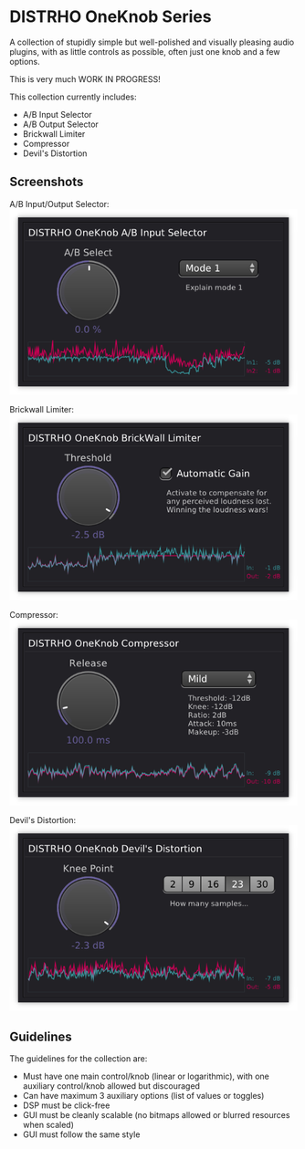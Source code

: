 # DISTRHO OneKnob Series

A collection of stupidly simple but well-polished and visually pleasing audio plugins,
with as little controls as possible,
often just one knob and a few options.

This is very much WORK IN PROGRESS!

This collection currently includes:<br/>
 - A/B Input Selector
 - A/B Output Selector
 - Brickwall Limiter
 - Compressor
 - Devil's Distortion

## Screenshots

A/B Input/Output Selector:<br/>
![AB-InputSelector](plugins/AB-InputSelector/Screenshot.png "A/B Input Selector")<br/>

Brickwall Limiter:<br/>
![BrickwallLimiter](plugins/BrickwallLimiter/Screenshot.png "Brickwall Limiter")<br/>

Compressor:<br/>
![Compressor](plugins/Compressor/Screenshot.png "Compressor")<br/>

Devil's Distortion:<br/>
![DevilDistortion](plugins/DevilDistortion/Screenshot.png "Devil's Distortion")<br/>

## Guidelines

The guidelines for the collection are:
 - Must have one main control/knob (linear or logarithmic), with one auxiliary control/knob allowed but discouraged
 - Can have maximum 3 auxiliary options (list of values or toggles)
 - DSP must be click-free
 - GUI must be cleanly scalable (no bitmaps allowed or blurred resources when scaled)
 - GUI must follow the same style
